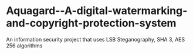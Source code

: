 # Aquagard--A-digital-watermarking-and-copyright-protection-system
An information security project that uses LSB Steganography, SHA 3, AES 256 algorithms
